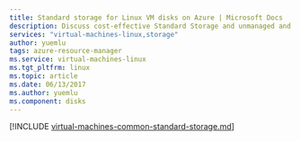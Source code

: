 ```yaml
---
title: Standard storage for Linux VM disks on Azure | Microsoft Docs
description: Discuss cost-effective Standard Storage and unmanaged and managed Linux VM disks.
services: "virtual-machines-linux,storage"
author: yuemlu
tags: azure-resource-manager
ms.service: virtual-machines-linux
ms.tgt_pltfrm: linux
ms.topic: article
ms.date: 06/13/2017
ms.author: yuemlu
ms.component: disks
---
```


[!INCLUDE [virtual-machines-common-standard-storage.md](../../../includes/virtual-machines-common-standard-storage.md)]